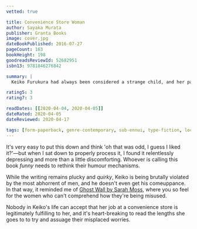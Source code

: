 ```yaml
---
vetted: true

title: Convenience Store Woman
author: Sayaka Murata
publisher: Granta Books
image: cover.jpg
dateBookPublished: 2016-07-27
pageCount: 163
bookHeight: 198
goodreadsReviewId: 52682951
isbn13: 9781846276842

summary: |
  Keiko Furukura had always been considered a strange child, and her parents always worried how she would get on in the real world, so when she takes on a job in a convenience store while at university, they are delighted for her. For her part, in the convenience store she finds a predictable world mandated by the store manual, which dictates how the workers should act and what they should say, and she copies her co-workers' style of dress and speech patterns so she can play the part of a normal person. However, eighteen years later, at age 36, she is still in the same job, has never had a boyfriend, and has only few friends. She feels comfortable in her life but is aware that she is not living up to society's expectations and causing her family to worry about her. When a similarly alienated but cynical and bitter young man comes to work in the store, he will upset Keiko's contented stasis—but will it be for the better?

rating5: 3
rating7: 3

readDates: [[2020-04-04, 2020-04-05]]
dateRated: 2020-04-05
dateReviewed: 2020-04-17

tags: [form-paperback, genre-contemporary, sub-ennui, type-fiction, loc-japan]
---
```


It's very easy to put this down and think 'oh that was odd, I guess I liked it?'&mdash;but when I sat down to properly process it, I found it relentlessly depressing and more than a little discomforting. Whoever is calling this book _funny_ needs to rethink their humour mechanisms.

While the writing remains plucky and _quirky_, Keiko is being brutally violated by the most abhorrent of men, and he doesn't even get his comeuppance. In that way, it reminded me of [Ghost Wall by Sarah Moss](/books/ghost-wall-sarah-moss), where you so feel for the women who can't comprehend how they're being misused.

Nobody in Keiko's life can accept that her job at a convenience store is legitimately fulfilling to her, and it's heart-breaking to read the lengths she goes to to try and assuage their misplaced worries.
